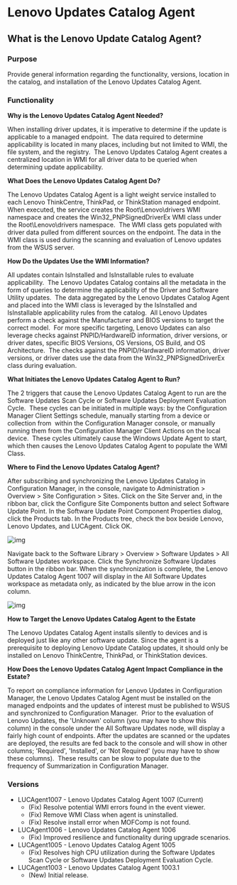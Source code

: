 # **Lenovo Updates Catalog Agent**
## **What is the Lenovo Update Catalog Agent?**
### Purpose
Provide general information regarding the functionality, versions, location in the catalog, and installation of the Lenovo Updates Catalog Agent.
### Functionality
**Why is the Lenovo Updates Catalog Agent Needed?**

When installing driver updates, it is imperative to determine if the update is applicable to a managed endpoint.  The data required to determine applicability is located in many places, including but not limited to WMI, the file system, and the registry.  The Lenovo Updates Catalog Agent creates a centralized location in WMI for all driver data to be queried when determining update applicability.

**What Does the Lenovo Updates Catalog Agent Do?**

The Lenovo Updates Catalog Agent is a light weight service installed to each Lenovo ThinkCentre, ThinkPad, or ThinkStation managed endpoint.  When executed, the service creates the Root\Lenovo\drivers WMI namespace and creates the Win32_PNPSignedDriverEx WMI class under the Root\Lenovo\drivers namespace.  The WMI class gets populated with driver data pulled from different sources on the endpoint. The data in the WMI class is used during the scanning and evaluation of Lenovo updates from the WSUS server.

**How Do the Updates Use the WMI Information?**

All updates contain IsInstalled and IsInstallable rules to evaluate applicability.  The Lenovo Updates Catalog contains all the metadata in the form of queries to determine the applicability of the Driver and Software Utility updates.  The data aggregated by the Lenovo Updates Catalog Agent and placed into the WMI class is leveraged by the IsInstalled and IsInstallable applicability rules from the catalog.  All Lenovo Updates perform a check against the Manufacturer and BIOS versions to target the correct model.  For more specific targeting, Lenovo Updates can also leverage checks against PNPID/HardwareID information, driver versions, or driver dates, specific BIOS Versions, OS Versions, OS Build, and OS Architecture.  The checks against the PNPID/HardwareID information, driver versions, or driver dates use the data from the Win32_PNPSignedDriverEx class during evaluation.

**What Initiates the Lenovo Updates Catalog Agent to Run?**

The 2 triggers that cause the Lenovo Updates Catalog Agent to run are the Software Updates Scan Cycle or Software Updates Deployment Evaluation Cycle.  These cycles can be initiated in multiple ways: by the Configuration Manager Client Settings schedule, manually starting from a device or collection from  within the Configuration Manager console, or manually running them from the Configuration Manager Client Actions on the local device.  These cycles ultimately cause the Windows Update Agent to start, which then causes the Lenovo Updates Catalog Agent to populate the WMI Class.

**Where to Find the Lenovo Updates Catalog Agent?**

After subscribing and synchronizing the Lenovo Updates Catalog in Configuration Manager, in the console, navigate to Administration > Overview > Site Configuration > Sites. Click on the Site Server and, in the ribbon bar, click the Configure Site Components button and select Software Update Point. In the Software Update Point Component Properties dialog, click the Products tab. In the Products tree, check the box beside Lenovo, Lenovo Updates, and LUCAgent. Click OK.

![img](https://cdrt.github.io/mk_docs/guides/luc/luc_luca_01.png)

Navigate back to the Software Library > Overview > Software Updates > All Software Updates workspace. Click the Synchronize Software Updates button in the ribbon bar. When the synchronization is complete, the Lenovo Updates Catalog Agent 1007 will display in the All Software Updates workspace as metadata only, as indicated by the blue arrow in the icon column.

![img](https://cdrt.github.io/mk_docs/guides/luc/luc_luca_02.png)

**How to Target the Lenovo Updates Catalog Agent to the Estate**

The Lenovo Updates Catalog Agent installs silently to devices and is deployed just like any other software update. Since the agent is a prerequisite to deploying Lenovo Update Catalog updates, it should only be installed on Lenovo ThinkCentre, ThinkPad, or ThinkStation devices.

**How Does the Lenovo Updates Catalog Agent Impact Compliance in the Estate?**

To report on compliance information for Lenovo Updates in Configuration Manager, the Lenovo Updates Catalog Agent must be installed on the managed endpoints and the updates of interest must be published to WSUS and synchronized to Configuration Manager.  Prior to the evaluation of Lenovo Updates, the 'Unknown' column (you may have to show this column) in the console under the All Software Updates node, will display a fairly high count of endpoints. After the updates are scanned or the updates are deployed, the results are fed back to the console and will show in other columns; 'Required', 'Installed', or 'Not Required' (you may have to show these columns).  These results can be slow to populate due to the frequency of Summarization in Configuration Manager.

### Versions

- LUCAgent1007 - Lenovo Updates Catalog Agent 1007 (Current)
	- (Fix) Resolve potential WMI errors found in the event viewer.
	- (Fix) Remove WMI Class when agent is uninstalled.
	- (Fix) Resolve install error when MOFComp is not found.
- LUCAgent1006 - Lenovo Updates Catalog Agent 1006
	- (Fix) Improved resilience and functionality during upgrade scenarios.
- LUCAgent1005 - Lenovo Updates Catalog Agent 1005
	- (Fix) Resolves high CPU utilization during the Software Updates Scan Cycle or Software Updates Deployment Evaluation Cycle.
- LUCAgent1003 - Lenovo Updates Catalog Agent 1003.1
	- (New) Initial release.

